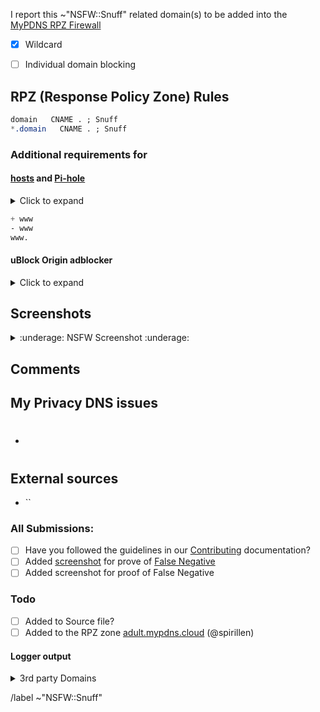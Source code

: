 I report this ~"NSFW::Snuff" related domain(s) to be added into the [MyPDNS RPZ Firewall][mpdrf]

- [X] Wildcard
- [ ] Individual domain blocking


## RPZ (Response Policy Zone) Rules

```css
domain   CNAME . ; Snuff
*.domain   CNAME . ; Snuff
```

### Additional requirements for

#### [hosts] and [Pi-hole]
<details><summary>Click to expand</summary>

```css
NULL
```

</details>

```css
+ www
- www
www.
```

#### uBlock Origin adblocker
<details><summary>Click to expand</summary>

```css
N/A
```

</details>


## Screenshots

<details><summary>:underage: NSFW Screenshot :underage:</summary>



</details>

## Comments
<!-- comments like a specific url to see contents -->

## My Privacy DNS issues
- #

## External sources
<!-- If you found this domain on another issueboard -->
- ``

### All Submissions:
- [ ] Have you followed the guidelines in our [Contributing](CONTRIBUTING.md) documentation?
- [ ] Added [screenshot] for prove of [False Negative][FN]
- [ ] Added screenshot for proof of False Negative

### Todo
- [ ] Added to Source file?
- [ ] Added to the RPZ zone [adult.mypdns.cloud](https://mypdns.org/mypdns/support/-/wikis/RPZ-List#adultmypdnscloud) (@spirillen)

#### Logger output

<details><summary>3rd party Domains</summary>

```python
N/A
```

</details>


 /label ~"NSFW::Snuff" 


<!-- Template url:https://mypdns.org/my-privacy-dns/porn-records/-/issues/new?issuable_template=Snuff -->

[FN]: https://mypdns.org/MypDNS/support/-/wikis/False-Negative "About False Positive"
[hosts]: https://mypdns.org/mypdns/support/-/wikis/dns/DnsHosts "Hosts files a outdated blacklist format"
[issue]: https://mypdns.org/my-privacy-dns/matrix/-/issues "My Privacy DNS Domain records"
[mpdrf]: https://mypdns.org/my-privacy-dns/matrix/ "My Privacy DNS RPZ Firewall Filter"
[MR]: https://mypdns.org/my-privacy-dns/matrix/-/merge_requests "My Privacy DNS Merge Requests"
[Pi-hole]: https://mypdns.org/my-privacy-dns/matrix/-/blob/master/source/porn_filters/README.md#pi-hole
[Pi-hole]: https://mypdns.org/my-privacy-dns/matrix/-/blob/master/source/porn_filters/README.md#pi-hole "What is Pi-hole and it limitations"
[screenshot]: https://mypdns.org/MypDNS/support/-/wikis/Screenshot "What is a screenshot"
